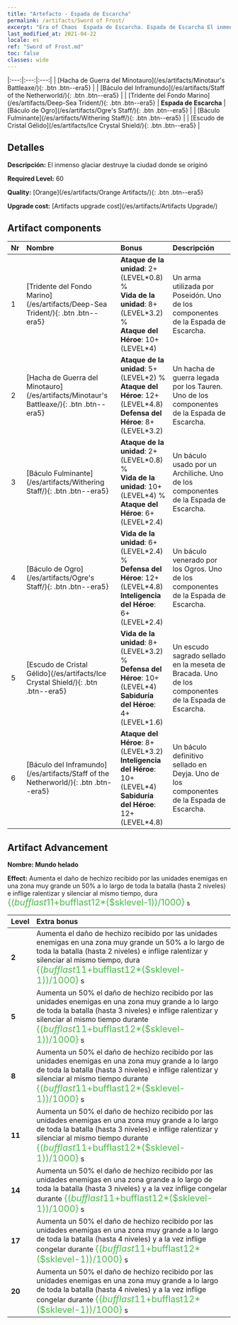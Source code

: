 ```yaml
---
title: "Artefacto - Espada de Escarcha"
permalink: /artifacts/Sword of Frost/
excerpt: "Era of Chaos  Espada de Escarcha. Espada de Escarcha El inmenso glaciar destruye la ciudad donde se originó"
last_modified_at: 2021-04-22
locale: es
ref: "Sword of Frost.md"
toc: false
classes: wide
---
```


  |:---:|:---:|:---:| 
  | [Hacha de Guerra del Minotauro](/es/artifacts/Minotaur's Battleaxe/){: .btn .btn--era5} |   | [Báculo del Inframundo](/es/artifacts/Staff of the Netherworld/){: .btn .btn--era5} | 
  | [Tridente del Fondo Marino](/es/artifacts/Deep-Sea Trident/){: .btn .btn--era5} | **Espada de Escarcha** | [Báculo de Ogro](/es/artifacts/Ogre's Staff/){: .btn .btn--era5} | 
  | [Báculo Fulminante](/es/artifacts/Withering Staff/){: .btn .btn--era5} |   | [Escudo de Cristal Gélido](/es/artifacts/Ice Crystal Shield/){: .btn .btn--era5} | 


## Detalles

 **Descripción:** El inmenso glaciar destruye la ciudad donde se originó

 **Required Level:** 60

 **Quality:** [Orange](/es/artifacts/Orange Artifacts/){: .btn .btn--era5}

 **Upgrade cost:** [Artifacts upgrade cost](/es/artifacts/Artifacts Upgrade/)



## Artifact components

  | Nr |    Nombre    |   Bonus | Descripción | 
  |:---|:-----------|:--------|:------------| 
  | 1 | [Tridente del Fondo Marino](/es/artifacts/Deep-Sea Trident/){: .btn .btn--era5} | **Ataque de la unidad**: 2+(LEVEL\*0.8) %<br/>**Vida de la unidad**: 8+(LEVEL\*3.2) %<br/>**Ataque del Héroe**: 10+(LEVEL\*4) | Un arma utilizada por Poseidón. Uno de los componentes de la Espada de Escarcha. | 
  | 2 | [Hacha de Guerra del Minotauro](/es/artifacts/Minotaur's Battleaxe/){: .btn .btn--era5} | **Ataque de la unidad**: 5+(LEVEL\*2) %<br/>**Ataque del Héroe**: 12+(LEVEL\*4.8)<br/>**Defensa del Héroe**: 8+(LEVEL\*3.2) | Un hacha de guerra legada por los Tauren. Uno de los componentes de la Espada de Escarcha. | 
  | 3 | [Báculo Fulminante](/es/artifacts/Withering Staff/){: .btn .btn--era5} | **Ataque de la unidad**: 2+(LEVEL\*0.8) %<br/>**Vida de la unidad**: 10+(LEVEL\*4) %<br/>**Ataque del Héroe**: 6+(LEVEL\*2.4) | Un báculo usado por un Archiliche. Uno de los componentes de la Espada de Escarcha. | 
  | 4 | [Báculo de Ogro](/es/artifacts/Ogre's Staff/){: .btn .btn--era5} | **Vida de la unidad**: 6+(LEVEL\*2.4) %<br/>**Defensa del Héroe**: 12+(LEVEL\*4.8)<br/>**Inteligencia del Héroe**: 6+(LEVEL\*2.4) | Un báculo venerado por los Ogros. Uno de los componentes de la Espada de Escarcha. | 
  | 5 | [Escudo de Cristal Gélido](/es/artifacts/Ice Crystal Shield/){: .btn .btn--era5} | **Vida de la unidad**: 8+(LEVEL\*3.2) %<br/>**Defensa del Héroe**: 10+(LEVEL\*4)<br/>**Sabiduría del Héroe**: 4+(LEVEL\*1.6) | Un escudo sagrado sellado en la meseta de Bracada. Uno de los componentes de la Espada de Escarcha. | 
  | 6 | [Báculo del Inframundo](/es/artifacts/Staff of the Netherworld/){: .btn .btn--era5} | **Ataque del Héroe**: 8+(LEVEL\*3.2)<br/>**Inteligencia del Héroe**: 10+(LEVEL\*4)<br/>**Sabiduría del Héroe**: 12+(LEVEL\*4.8) | Un báculo definitivo sellado en Deyja. Uno de los componentes de la Espada de Escarcha. | 


## Artifact Advancement

 **Nombre: Mundo helado**

 **Effect:** Aumenta el daño de hechizo recibido por las unidades enemigas en una zona muy grande un 50% a lo largo de toda la batalla (hasta 2 niveles) e inflige ralentizar y silenciar al mismo tiempo, dura <span style="color: #48b946;font-size:20px">{($bufflast11+$bufflast12*($sklevel-1))/1000}</span> s

  |  Level  |    Extra bonus  | 
  |:--------|:----------------| 
  | **2** | Aumenta el daño de hechizo recibido por las unidades enemigas en una zona muy grande un 50% a lo largo de toda la batalla (hasta 2 niveles) e inflige ralentizar y silenciar al mismo tiempo, dura <span style="color: #48b946;font-size:20px">{($bufflast11+$bufflast12*($sklevel-1))/1000}</span> s | 
  | **5** | Aumenta un 50% el daño de hechizo recibido por las unidades enemigas en una zona muy grande a lo largo de toda la batalla (hasta 3 niveles) e inflige ralentizar y silenciar al mismo tiempo durante <span style="color: #48b946;font-size:20px">{($bufflast11+$bufflast12*($sklevel-1))/1000}</span> s | 
  | **8** | Aumenta un 50% el daño de hechizo recibido por las unidades enemigas en una zona muy grande a lo largo de toda la batalla (hasta 3 niveles) e inflige ralentizar y silenciar al mismo tiempo durante <span style="color: #48b946;font-size:20px">{($bufflast11+$bufflast12*($sklevel-1))/1000}</span> s | 
  | **11** | Aumenta un 50% el daño de hechizo recibido por las unidades enemigas en una zona muy grande a lo largo de toda la batalla (hasta 3 niveles) e inflige ralentizar y silenciar al mismo tiempo durante <span style="color: #48b946;font-size:20px">{($bufflast11+$bufflast12*($sklevel-1))/1000}</span> s | 
  | **14** | Aumenta un 50% el daño de hechizo recibido por las unidades enemigas en una zona grande a lo largo de toda la batalla (hasta 3 niveles) y a la vez inflige congelar durante <span style="color: #48b946;font-size:20px">{($bufflast11+$bufflast12*($sklevel-1))/1000}</span> s | 
  | **17** | Aumenta un 50% el daño de hechizo recibido por las unidades enemigas en una zona muy grande a lo largo de toda la batalla (hasta 4 niveles) y a la vez inflige congelar durante <span style="color: #48b946;font-size:20px">{($bufflast11+$bufflast12*($sklevel-1))/1000}</span> s | 
  | **20** | Aumenta un 50% el daño de hechizo recibido por las unidades enemigas en una zona muy grande a lo largo de toda la batalla (hasta 4 niveles) y a la vez inflige congelar durante <span style="color: #48b946;font-size:20px">{($bufflast11+$bufflast12*($sklevel-1))/1000}</span> s | 
